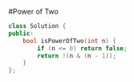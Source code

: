 #Power of Two
```C++
class Solution {
public:
    bool isPowerOfTwo(int n) {
        if (n <= 0) return false;
        return !(n & (n - 1));
    }
};
```